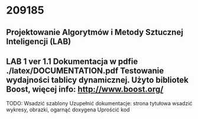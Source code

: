 # 209185
Projektowanie Algorytmów i Metody Sztucznej Inteligencji (LAB)
-----
LAB 1 ver 1.1
Dokumentacja w pdfie ./latex/DOCUMENTATION.pdf
Testowanie wydajności tablicy dynamicznej.
Użyto bibliotek Boost, więcej info: http://www.boost.org/
-------
TODO:
Wsadzić szablony
Uzupełnić dokumentacje:
  strona tytułowa
  wsadzić wykresy, obrazki, ogarnąć doxygena
Uprościć kod
